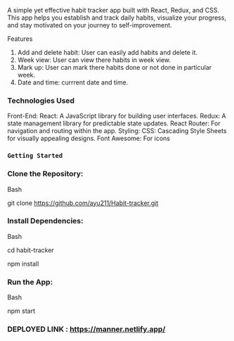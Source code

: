 A simple yet effective habit tracker app built with React, Redux, and CSS. This app helps you establish and track daily habits, visualize your progress, and stay motivated on your journey to self-improvement.

Features

1. Add and delete habit: User can easily add habits and delete it.
2. Week view: User can view there habits in week view.
3. Mark up: User can mark there habits done or not done in particular week.
4. Date and time: currrent date and time.

### Technologies Used

Front-End:
React: A JavaScript library for building user interfaces.
Redux: A state management library for predictable state updates.
React Router: For navigation and routing within the app.
Styling:
CSS: Cascading Style Sheets for visually appealing designs.
Font Awesome: For icons

### `Getting Started`

### Clone the Repository:

Bash

git clone https://github.com/ayu211/Habit-tracker.git

### Install Dependencies:

Bash

cd habit-tracker

npm install

### Run the App:

Bash

npm start

### DEPLOYED LINK :  https://manner.netlify.app/
